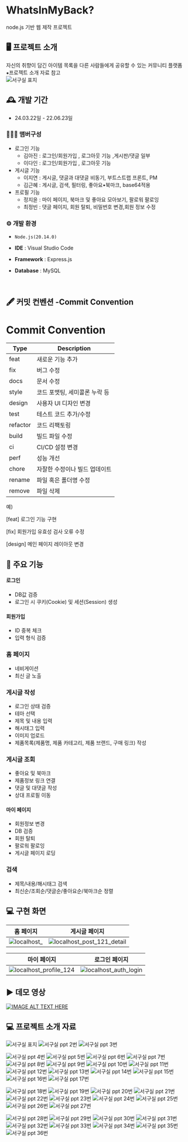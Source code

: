 # WhatsInMyBack?
node.js 기반 웹 제작 프로젝트


## 🖥️ 프로젝트 소개
자신의 취향이 담긴 아이템 목록을 다른 사람들에게 공유할 수 있는 커뮤니티 플랫폼
<br>
⁕프로젝트 소개 자료 참고
<br>
![서구실 표지](https://github.com/user-attachments/assets/a02d3cc9-78c4-4208-97b4-ff4264811deb)

## 🕰️ 개발 기간
* 24.03.22일 - 22.06.23일

### 🧑‍🤝‍🧑 맴버구성
 - 로그인 기능
   - 김아진 : 로그인/회원가입 , 로그아웃 기능 ,게시판/댓글 일부
   - 이다인 : 로그인/회원가입 , 로그아웃 기능
 - 게시글 기능
   - 이지연 : 게시글, 댓글과 대댓글 비동기, 부트스트랩 프론트, PM
   - 김근혜 : 게시글, 검색, 필터링, 좋아요•북마크, base64적용
 - 프로필 기능
   - 정지윤 : 마이 페이지, 북마크 및 좋아요 모아보기, 팔로워 팔로잉
   - 최정빈 : 댓글 페이지, 회원 탈퇴, 비밀번호 변경,회원 정보 수정

### ⚙️ 개발 환경
- `Node.js(20.14.0)`
- **IDE** : Visual Studio Code
- **Framework** : Express.js
- **Database** : MySQL

    <br/>

## 🖋️ 커밋 컨벤션 -Commit Convention

# Commit Convention

| Type | Description |
|------|-------------|
| feat | 새로운 기능 추가 |
| fix | 버그 수정 |
| docs | 문서 수정 |
| style | 코드 포맷팅, 세미콜론 누락 등 |
| design | 사용자 UI 디자인 변경 |
| test | 테스트 코드 추가/수정 |
| refactor | 코드 리팩토링 |
| build | 빌드 파일 수정 |
| ci | CI/CD 설정 변경 |
| perf | 성능 개선 |
| chore | 자잘한 수정이나 빌드 업데이트 |
| rename | 파일 혹은 폴더명 수정 |
| remove | 파일 삭제 |

예)

[feat] 로그인 기능 구현

[fix] 회원가입 유효성 검사 오류 수정

[design] 메인 페이지 레이아웃 변경


## 📌 주요 기능
#### 로그인 
- DB값 검증
- 로그인 시 쿠키(Cookie) 및 세션(Session) 생성
#### 회원가입 
- ID 중복 체크
- 입력 형식 검증
### 홈 페이지
- 네비게이션
- 최신 글 노출
### 게시글 작성
- 로그인 상태 검증
- 테마 선택
- 제목 및 내용 입력
- 해시태그 입력
- 이미지 업로드
- 제품목록(제품명, 제품 카테고리, 제품 브랜드, 구매 링크) 작성
### 게시글 조회
- 좋아요 및 북마크
- 제품정보 링크 연결
- 댓글 및 대댓글 작성
- 상대 프로필 이동
#### 마이 페이지 
- 회원정보 변경
- DB 검증
- 회원 탈퇴
- 팔로워 팔로잉
- 게시글 페이지 로딩
### 검색
- 제목/내용/해시태그 검색
- 최신순/조회순/댓글순/좋아요순/북마크순 정렬



## 💻 구현 화면
홈 페이지|게시글 페이지
--- | --- | 
![localhost_](https://github.com/JiyunJeong01/WhatsInMyBack/assets/89970899/a838421e-495a-4187-8c3d-dcb053f11257)|![localhost_post_121_detail](https://github.com/JiyunJeong01/WhatsInMyBack/assets/89970899/102803c6-ab66-4f4f-b33b-91fa7bb16cc1)

마이 페이지|로그인 페이지
--- | --- | 
![localhost_profile_124](https://github.com/JiyunJeong01/WhatsInMyBack/assets/89970899/f01a4ad5-ef0a-43bf-bc67-bd1b259513dc)|![localhost_auth_login](https://github.com/JiyunJeong01/WhatsInMyBack/assets/89970899/7f8225d9-f16b-4427-9080-8bb9d5e673de)
## ▶️ 데모 영상
[![IMAGE ALT TEXT HERE](https://img.youtube.com/vi/cLGqxM8C4R8/0.jpg)](https://www.youtube.com/watch?v=cLGqxM8C4R8)


## 💻 프로젝트 소개 자료


![서구실 표지](https://github.com/user-attachments/assets/a02d3cc9-78c4-4208-97b4-ff4264811deb)
![서구실 ppt 2번](https://github.com/user-attachments/assets/e3ac744a-ab1e-4192-a8b5-e7b0974ecd10)
![서구실 ppt 3번](https://github.com/user-attachments/assets/416d1c0b-a982-4422-bc75-66b50854c301)


![서구실 ppt 4번](https://github.com/user-attachments/assets/3d14bc50-2fb9-469e-82ed-279bfe05c0b5)
![서구실 ppt 5번](https://github.com/user-attachments/assets/04d33a9b-1ebd-4f4d-8e13-4b2e8c4f8d50)
![서구실 ppt 6번](https://github.com/user-attachments/assets/5eed1ef9-151c-47a5-9aeb-fd41cef44e07)
![서구실 ppt 7번](https://github.com/user-attachments/assets/667755a3-1492-4515-9e54-3b3f0c802607)
![서구실 ppt 8번](https://github.com/user-attachments/assets/fb13a5dd-e64f-4a6e-b3d8-cc6bf25170f3)
![서구실 ppt 9번](https://github.com/user-attachments/assets/ea3aeabb-4daa-4eab-86fe-7e43d76b1d2e)
![서구실 ppt 10번](https://github.com/user-attachments/assets/ac060b02-4479-4059-956c-fbffa6208dce)
![서구실 ppt 11번](https://github.com/user-attachments/assets/c7beb47e-c7ac-44e3-9b61-7ea245178c07)
![서구실 ppt 12번](https://github.com/user-attachments/assets/fbfcb374-d702-4546-b350-1571915a8f51)
![서구실 ppt 13번](https://github.com/user-attachments/assets/203935d4-b88a-460c-8b60-37f96b1f4171)
![서구실 ppt 14번](https://github.com/user-attachments/assets/b4b4bcca-02bb-48d2-929d-0c4443a1cd66)
![서구실 ppt 15번](https://github.com/user-attachments/assets/bf430ae7-974d-4d15-983f-8df5a6ee9129)
![서구실 ppt 16번](https://github.com/user-attachments/assets/6d47a373-00ce-47fd-9fbd-d53d52046d7e)
![서구실 ppt 17번](https://github.com/user-attachments/assets/05bac1fb-08d0-4277-bd26-572f4f4337cb)

![서구실 ppt 18번](https://github.com/user-attachments/assets/2382d739-ec67-4e8d-979f-ad1e0f902181)
![서구실 ppt 19번](https://github.com/user-attachments/assets/31fd4ebf-67bd-4585-8bab-e01f3fe4407b)
![서구실 ppt 20번](https://github.com/user-attachments/assets/1e016e0f-b000-46e5-9375-bb464addc56c)
![서구실 ppt 21번](https://github.com/user-attachments/assets/aa59e48d-b47a-4007-8f4e-76d23e4bff77)
![서구실 ppt 22번](https://github.com/user-attachments/assets/373a7ed2-3119-4e73-8639-72e90b3986e7)
![서구실 ppt 23번](https://github.com/user-attachments/assets/f38cfd30-a52d-4ef1-b4d6-73d212c06f44)
![서구실 ppt 24번](https://github.com/user-attachments/assets/fc4096b8-3424-499b-b403-803ea55be4af)
![서구실 ppt 25번](https://github.com/user-attachments/assets/889eba4c-1c8b-4ff9-ab30-fc44162831aa)
![서구실 ppt 26번](https://github.com/user-attachments/assets/af7d35e9-8f10-4ccd-af09-940d9bf5d9e3)
![서구실 ppt 27번](https://github.com/user-attachments/assets/f11e9f13-b7e0-42c7-b076-586a1f7c476a)

![서구실 ppt 28번](https://github.com/user-attachments/assets/8c9e6cd3-a2b0-45a1-87ee-4a1896d449c6)
![서구실 ppt 29번](https://github.com/user-attachments/assets/0e75a9d8-87e4-4ec6-ae26-0dd438f5db0e)
![서구실 ppt 30번](https://github.com/user-attachments/assets/7b4cb20d-aa6f-42fd-a668-022dc57f01d7)
![서구실 ppt 31번](https://github.com/user-attachments/assets/323042f2-dd82-4e54-829b-8a0f1b59de04)
![서구실 ppt 32번](https://github.com/user-attachments/assets/192038af-a03a-4c1a-8ce2-d3cdfa93bc46)
![서구실 ppt 33번](https://github.com/user-attachments/assets/9f1bcd45-d199-4c27-93eb-19cc9f917a63)
![서구실 ppt 34번](https://github.com/user-attachments/assets/19ad658f-e8d6-44c6-a53a-52db615d397e)
![서구실 ppt 35번](https://github.com/user-attachments/assets/908b11f4-35b3-4757-b357-a82272026ee2)
![서구실 ppt 36번](https://github.com/user-attachments/assets/d7e8ace2-b53c-48e0-b69f-6b975605d798)




